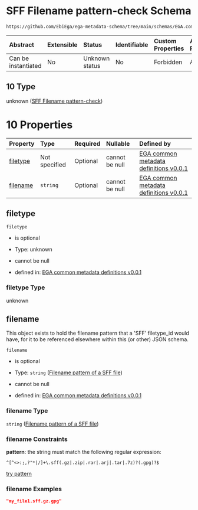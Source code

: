 # SFF Filename pattern-check Schema

```txt
https://github.com/EbiEga/ega-metadata-schema/tree/main/schemas/EGA.common-definitions.json#/definitions/filename-filetype-pattern-check/anyOf/10
```



| Abstract            | Extensible | Status         | Identifiable | Custom Properties | Additional Properties | Access Restrictions | Defined In                                                                                |
| :------------------ | :--------- | :------------- | :----------- | :---------------- | :-------------------- | :------------------ | :---------------------------------------------------------------------------------------- |
| Can be instantiated | No         | Unknown status | No           | Forbidden         | Allowed               | none                | [EGA.common-definitions.json*](../out/EGA.common-definitions.json "open original schema") |

## 10 Type

unknown ([SFF Filename pattern-check](ega-2-definitions-check-filetype-checks-based-on-its-filename-anyof-sff-filename-pattern-check.md))

# 10 Properties

| Property              | Type          | Required | Nullable       | Defined by                                                                                                                                                                                                                                                                                                                                                    |
| :-------------------- | :------------ | :------- | :------------- | :------------------------------------------------------------------------------------------------------------------------------------------------------------------------------------------------------------------------------------------------------------------------------------------------------------------------------------------------------------ |
| [filetype](#filetype) | Not specified | Optional | cannot be null | [EGA common metadata definitions v0.0.1](ega-2-definitions-check-filetype-checks-based-on-its-filename-anyof-sff-filename-pattern-check-properties-filetype.md "https://github.com/EbiEga/ega-metadata-schema/tree/main/schemas/EGA.common-definitions.json#/definitions/filename-filetype-pattern-check/anyOf/10/properties/filetype")                       |
| [filename](#filename) | `string`      | Optional | cannot be null | [EGA common metadata definitions v0.0.1](ega-2-definitions-check-filetype-checks-based-on-its-filename-anyof-sff-filename-pattern-check-properties-filename-pattern-of-a-sff-file.md "https://github.com/EbiEga/ega-metadata-schema/tree/main/schemas/EGA.common-definitions.json#/definitions/filename-filetype-pattern-check/anyOf/10/properties/filename") |

## filetype



`filetype`

*   is optional

*   Type: unknown

*   cannot be null

*   defined in: [EGA common metadata definitions v0.0.1](ega-2-definitions-check-filetype-checks-based-on-its-filename-anyof-sff-filename-pattern-check-properties-filetype.md "https://github.com/EbiEga/ega-metadata-schema/tree/main/schemas/EGA.common-definitions.json#/definitions/filename-filetype-pattern-check/anyOf/10/properties/filetype")

### filetype Type

unknown

## filename

This object exists to hold the filename pattern that a 'SFF' filetype_id would have, for it to be referenced elsewhere within this (or other) JSON schema.

`filename`

*   is optional

*   Type: `string` ([Filename pattern of a SFF file](ega-2-definitions-check-filetype-checks-based-on-its-filename-anyof-sff-filename-pattern-check-properties-filename-pattern-of-a-sff-file.md))

*   cannot be null

*   defined in: [EGA common metadata definitions v0.0.1](ega-2-definitions-check-filetype-checks-based-on-its-filename-anyof-sff-filename-pattern-check-properties-filename-pattern-of-a-sff-file.md "https://github.com/EbiEga/ega-metadata-schema/tree/main/schemas/EGA.common-definitions.json#/definitions/filename-filetype-pattern-check/anyOf/10/properties/filename")

### filename Type

`string` ([Filename pattern of a SFF file](ega-2-definitions-check-filetype-checks-based-on-its-filename-anyof-sff-filename-pattern-check-properties-filename-pattern-of-a-sff-file.md))

### filename Constraints

**pattern**: the string must match the following regular expression: 

```regexp
^[^<>:;,?"*|/]+\.sff(.gz|.zip|.rar|.arj|.tar|.7z)?(.gpg)?$
```

[try pattern](https://regexr.com/?expression=%5E%5B%5E%3C%3E%3A%3B%2C%3F%22\*%7C%2F%5D%2B%5C.sff\(.gz%7C.zip%7C.rar%7C.arj%7C.tar%7C.7z\)%3F\(.gpg\)%3F%24 "try regular expression with regexr.com")

### filename Examples

```json
"my_file1.sff.gz.gpg"
```
